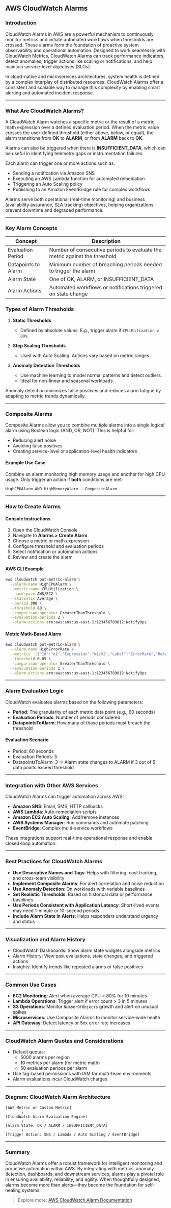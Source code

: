 ## AWS CloudWatch Alarms

### Introduction
CloudWatch Alarms in AWS are a powerful mechanism to continuously monitor metrics and initiate automated workflows when thresholds are crossed. These alarms form the foundation of proactive system observability and operational automation. Designed to work seamlessly with CloudWatch Metrics, CloudWatch Alarms can track performance indicators, detect anomalies, trigger actions like scaling or notifications, and help maintain service-level objectives (SLOs).

In cloud-native and microservices architectures, system health is defined by a complex interplay of distributed resources. CloudWatch Alarms offer a consistent and scalable way to manage this complexity by enabling smart alerting and automated incident response.

---

### What Are CloudWatch Alarms?
A CloudWatch Alarm watches a specific metric or the result of a metric math expression over a defined evaluation period. When the metric value crosses the user-defined threshold (either above, below, or equal), the alarm transitions from **OK** to **ALARM**, or from **ALARM** back to **OK**.

Alarms can also be triggered when there is **INSUFFICIENT_DATA**, which can be useful in identifying telemetry gaps or instrumentation failures.

Each alarm can trigger one or more actions such as:
- Sending a notification via Amazon SNS
- Executing an AWS Lambda function for automated remediation
- Triggering an Auto Scaling policy
- Publishing to an Amazon EventBridge rule for complex workflows

Alarms serve both operational (real-time monitoring) and business (availability assurance, SLA tracking) objectives, helping organizations prevent downtime and degraded performance.

---

### Key Alarm Concepts

| Concept | Description |
|--------|-------------|
| Evaluation Period | Number of consecutive periods to evaluate the metric against the threshold |
| Datapoints to Alarm | Minimum number of breaching periods needed to trigger the alarm |
| Alarm State | One of OK, ALARM, or INSUFFICIENT_DATA |
| Alarm Actions | Automated workflows or notifications triggered on state change |

### Types of Alarm Thresholds

1. **Static Thresholds**
   - Defined by absolute values. E.g., trigger alarm if `CPUUtilization > 80%`.

2. **Step Scaling Thresholds**
   - Used with Auto Scaling. Actions vary based on metric ranges.

3. **Anomaly Detection Thresholds**
   - Use machine learning to model normal patterns and detect outliers.
   - Ideal for non-linear and seasonal workloads.

Anomaly detection minimizes false positives and reduces alarm fatigue by adapting to metric trends dynamically.

---

### Composite Alarms
Composite Alarms allow you to combine multiple alarms into a single logical alarm using Boolean logic (AND, OR, NOT). This is helpful for:
- Reducing alert noise
- Avoiding false positives
- Creating service-level or application-level health indicators

#### Example Use Case
Combine an alarm monitoring high memory usage and another for high CPU usage. Only trigger an action if **both** conditions are met:
```text
HighCPUAlarm AND HighMemoryAlarm → CompositeAlarm
```

---

### How to Create Alarms

#### Console Instructions
1. Open the CloudWatch Console
2. Navigate to **Alarms > Create Alarm**
3. Choose a metric or math expression
4. Configure threshold and evaluation periods
5. Select notification or automation actions
6. Review and create the alarm

#### AWS CLI Example
```bash
aws cloudwatch put-metric-alarm \
  --alarm-name HighCPUAlarm \
  --metric-name CPUUtilization \
  --namespace AWS/EC2 \
  --statistic Average \
  --period 300 \
  --threshold 80 \
  --comparison-operator GreaterThanThreshold \
  --evaluation-periods 2 \
  --alarm-actions arn:aws:sns:us-east-1:123456789012:NotifyOps
```

#### Metric Math-Based Alarm
```bash
aws cloudwatch put-metric-alarm \
  --alarm-name HighErrorRate \
  --metrics '[{"Id":"e1","Expression":"m1/m2","Label":"ErrorRate","ReturnData":true},{"Id":"m1","MetricStat":{"Metric":{"Namespace":"MyApp","MetricName":"Errors"},"Period":60,"Stat":"Sum"},"ReturnData":false},{"Id":"m2","MetricStat":{"Metric":{"Namespace":"MyApp","MetricName":"Invocations"},"Period":60,"Stat":"Sum"},"ReturnData":false}]' \
  --threshold 0.05 \
  --comparison-operator GreaterThanThreshold \
  --evaluation-periods 1 \
  --alarm-actions arn:aws:sns:us-east-1:123456789012:NotifyOps
```

---

### Alarm Evaluation Logic

CloudWatch evaluates alarms based on the following parameters:
- **Period**: The granularity of each metric data point (e.g., 60 seconds)
- **Evaluation Periods**: Number of periods considered
- **DatapointsToAlarm**: How many of those periods must breach the threshold

#### Evaluation Scenario
- Period: 60 seconds
- Evaluation Periods: 5
- DatapointsToAlarm: 3
→ Alarm state changes to ALARM if 3 out of 5 data points exceed threshold

---

### Integration with Other AWS Services

CloudWatch Alarms can trigger automation across AWS:
- **Amazon SNS**: Email, SMS, HTTP callbacks
- **AWS Lambda**: Auto-remediation scripts
- **Amazon EC2 Auto Scaling**: Add/remove instances
- **AWS Systems Manager**: Run commands and automate patching
- **EventBridge**: Complex multi-service workflows

These integrations support real-time operational response and enable closed-loop automation.

---

### Best Practices for CloudWatch Alarms

- **Use Descriptive Names and Tags**: Helps with filtering, cost tracking, and cross-team visibility
- **Implement Composite Alarms**: For alert correlation and noise reduction
- **Use Anomaly Detection**: On workloads with variable baselines
- **Set Realistic Thresholds**: Based on historical data or performance baselines
- **Use Periods Consistent with Application Latency**: Short-lived events may need 1-minute or 10-second periods
- **Include Alarm State in Alerts**: Helps responders understand urgency and status

---

### Visualization and Alarm History

- CloudWatch Dashboards: Show alarm state widgets alongside metrics
- Alarm History: View past evaluations, state changes, and triggered actions
- Insights: Identify trends like repeated alarms or false positives

---

### Common Use Cases

- **EC2 Monitoring**: Alert when average CPU > 80% for 10 minutes
- **Lambda Operations**: Trigger alert if error count > 3 in 5 minutes
- **S3 Operations**: Monitor `NumberOfObjects` growth and alert on unusual spikes
- **Microservices**: Use Composite Alarms to monitor service-wide health
- **API Gateway**: Detect latency or 5xx error rate increases

---

### CloudWatch Alarm Quotas and Considerations

- Default quotas:
  - 5000 alarms per region
  - 10 metrics per alarm (for metric math)
  - 50 evaluation periods per alarm
- Use tag-based permissions with IAM for multi-team environments
- Alarm evaluations incur CloudWatch charges

---

### Diagram: CloudWatch Alarm Architecture
```text
[AWS Metric or Custom Metric] 
       ↓
[CloudWatch Alarm Evaluation Engine] 
       ↓
[Alarm State: OK / ALARM / INSUFFICIENT_DATA] 
       ↓
[Trigger Action: SNS / Lambda / Auto Scaling / EventBridge]
```

---

### Summary
CloudWatch Alarms offer a robust framework for intelligent monitoring and proactive automation within AWS. By integrating with metrics, anomaly detection, dashboards, and downstream services, alarms play a pivotal role in ensuring availability, reliability, and agility. When thoughtfully designed, alarms become more than alerts—they become the foundation for self-healing systems.

> Explore more: [AWS CloudWatch Alarm Documentation](https://docs.aws.amazon.com/AmazonCloudWatch/latest/monitoring/AlarmThatSendsEmail.html)

